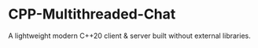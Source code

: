 # CPP-Multithreaded-Chat
A lightweight modern C++20 client &amp; server built without external libraries.
